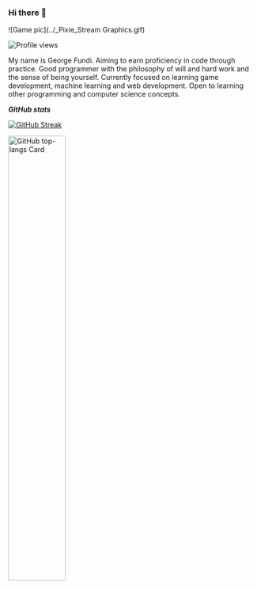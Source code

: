 ### Hi there 👋
![Game pic](../_Pixie_Stream Graphics.gif)


![Profile views](https://komarev.com/ghpvc/?username=Gendi-kinji&label=Profile%20views&color=0e75b6&style=flat)

My name is George Fundi. Aiming to earn proficiency in code through practice. Good programmer with the philosophy of will and hard work and the sense of being yourself.
Currently focused on learning game development, machine learning and web development. Open to learning other programming and computer science concepts.

***GitHub stats***

[![GitHub Streak](https://streak-stats.demolab.com?user=Gendi-kinji&theme=dark)](https://git.io/streak-stats)

<p align="left">
 
  <img width="48%" src="https://github-readme-stats.vercel.app/api/top-langs?username=Gendi-kinji&theme=react&hide_title=false&layout=compact&langs_count=6&hide_progress=false&card_width=400" alt="GitHub top-langs Card" />
</p>


